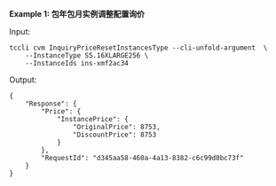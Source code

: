 **Example 1: 包年包月实例调整配置询价**



Input: 

```
tccli cvm InquiryPriceResetInstancesType --cli-unfold-argument  \
    --InstanceType S5.16XLARGE256 \
    --InstanceIds ins-xmf2ac34
```

Output: 
```
{
    "Response": {
        "Price": {
            "InstancePrice": {
                "OriginalPrice": 8753,
                "DiscountPrice": 8753
            }
        },
        "RequestId": "d345aa58-460a-4a13-8382-c6c99d0bc73f"
    }
}
```

